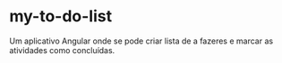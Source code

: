 # my-to-do-list
Um aplicativo Angular onde se pode criar lista de a fazeres e marcar as atividades como concluídas.
